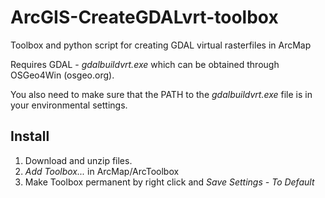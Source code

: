 # ArcGIS-CreateGDALvrt-toolbox
Toolbox and python script for creating GDAL virtual rasterfiles in ArcMap

Requires GDAL - *gdalbuildvrt.exe* which can be obtained through OSGeo4Win (osgeo.org).

You also need to make sure that the PATH to the *gdalbuildvrt.exe* file is in your environmental settings.

## Install
1. Download and unzip files.
2. *Add Toolbox...* in ArcMap/ArcToolbox
3. Make Toolbox permanent by right click and *Save Settings - To Default*
